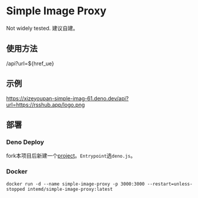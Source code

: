 # Simple Image Proxy

Not widely tested. 建议自建。

## 使用方法

/api?url=${href_ue}

## 示例

https://xizeyoupan-simple-imag-61.deno.dev/api?url=https://rsshub.app/logo.png

## 部署

### Deno Deploy

fork本项目后新建一个[project](https://dash.deno.com/new_project)。`Entrypoint`选`deno.js`。

### Docker

`docker run -d --name simple-image-proxy -p 3000:3000 --restart=unless-stopped intemd/simple-image-proxy:latest`
